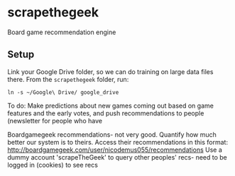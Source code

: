 scrapethegeek
=============

Board game recommendation engine

## Setup

Link your Google Drive folder, so we can do training on large data files there. From the `scrapethegeek` folder, run:

```
ln -s ~/Google\ Drive/ google_drive
```

To do:
Make predictions about new games coming out based on game features and the early votes, and push recommendations to people
(newsletter for people who have 

Boardgamegeek recommendations- not very good.  Quantify how much better our system is to theirs.
Access their recommendations in this format:
http://boardgamegeek.com/user/nicodemus055/recommendations
Use a dummy account 'scrapeTheGeek' to query other peoples' recs- need to be logged in (cookies) to see recs
